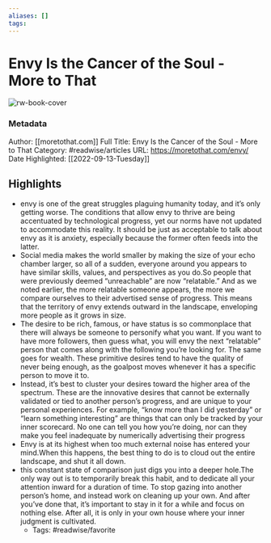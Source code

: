 ```yaml
---
aliases: []
tags:
---
```

# Envy Is the Cancer of the Soul - More to That

![rw-book-cover](https://readwise-assets.s3.amazonaws.com/static/images/article0.00998d930354.png)
### Metadata
Author: [[moretothat.com]]
Full Title: Envy Is the Cancer of the Soul - More to That
Category: #readwise/articles
URL: https://moretothat.com/envy/
Date Highlighted: [[2022-09-13-Tuesday]]

## Highlights
- envy is one of the great struggles plaguing humanity today, and it’s only getting worse. The conditions that allow envy to thrive are being accentuated by technological progress, yet our norms have not updated to accommodate this reality. It should be just as acceptable to talk about envy as it is anxiety, especially because the former often feeds into the latter.
- Social media makes the world smaller by making the size of your echo chamber larger, so all of a sudden, everyone around you appears to have similar skills, values, and perspectives as you do.So people that were previously deemed “unreachable” are now “relatable.” And as we noted earlier, the more relatable someone appears, the more we compare ourselves to their advertised sense of progress. This means that the territory of envy extends outward in the landscape, enveloping more people as it grows in size.
- The desire to be rich, famous, or have status is so commonplace that there will always be someone to personify what you want. If you want to have more followers, then guess what, you will envy the next “relatable” person that comes along with the following you’re looking for. The same goes for wealth. These primitive desires tend to have the quality of never being enough, as the goalpost moves whenever it has a specific person to move it to.
- Instead, it’s best to cluster your desires toward the higher area of the spectrum. These are the innovative desires that cannot be externally validated or tied to another person’s progress, and are unique to your personal experiences. For example, “know more than I did yesterday” or “learn something interesting” are things that can only be tracked by your inner scorecard. No one can tell you how you’re doing, nor can they make you feel inadequate by numerically advertising their progress
- Envy is at its highest when too much external noise has entered your mind.When this happens, the best thing to do is to cloud out the entire landscape, and shut it all down.
- this constant state of comparison just digs you into a deeper hole.The only way out is to temporarily break this habit, and to dedicate all your attention inward for a duration of time. To stop gazing into another person’s home, and instead work on cleaning up your own. And after you’ve done that, it’s important to stay in it for a while and focus on nothing else. After all, it is only in your own house where your inner judgment is cultivated.
    - Tags: #readwise/favorite

